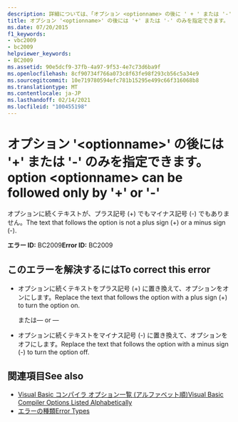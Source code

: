 ```yaml
---
description: 詳細については、「オプション <optionname> の後に ' + ' または '-' のみを指定する」を参照してください。
title: オプション '<optionname>' の後には '+' または '-' のみを指定できます。
ms.date: 07/20/2015
f1_keywords:
- vbc2009
- bc2009
helpviewer_keywords:
- BC2009
ms.assetid: 90e5dcf9-37fb-4a97-9f53-4e7c73d6ba9f
ms.openlocfilehash: 8cf90734f766a073c8f63fe98f293cb56c5a34e9
ms.sourcegitcommit: 10e719780594efc781b15295e499c66f316068b8
ms.translationtype: MT
ms.contentlocale: ja-JP
ms.lasthandoff: 02/14/2021
ms.locfileid: "100455198"
---
```

# <a name="option-optionname-can-be-followed-only-by--or--"></a><span data-ttu-id="253d6-103">オプション '\<optionname>' の後には '+' または '-' のみを指定できます。</span><span class="sxs-lookup"><span data-stu-id="253d6-103">option \<optionname> can be followed only by '+' or '-'</span></span>

<span data-ttu-id="253d6-104">オプションに続くテキストが、プラス記号 (+) でもマイナス記号 (-) でもありません。</span><span class="sxs-lookup"><span data-stu-id="253d6-104">The text that follows the option is not a plus sign (+) or a minus sign (-).</span></span>  
  
 <span data-ttu-id="253d6-105">**エラー ID:** BC2009</span><span class="sxs-lookup"><span data-stu-id="253d6-105">**Error ID:** BC2009</span></span>  
  
## <a name="to-correct-this-error"></a><span data-ttu-id="253d6-106">このエラーを解決するには</span><span class="sxs-lookup"><span data-stu-id="253d6-106">To correct this error</span></span>  
  
- <span data-ttu-id="253d6-107">オプションに続くテキストをプラス記号 (+) に置き換えて、オプションをオンにします。</span><span class="sxs-lookup"><span data-stu-id="253d6-107">Replace the text that follows the option with a plus sign (+) to turn the option on.</span></span>  
  
     <span data-ttu-id="253d6-108">または</span><span class="sxs-lookup"><span data-stu-id="253d6-108">— or —</span></span>  
  
- <span data-ttu-id="253d6-109">オプションに続くテキストをマイナス記号 (-) に置き換えて、オプションをオフにします。</span><span class="sxs-lookup"><span data-stu-id="253d6-109">Replace the text that follows the option with a minus sign (-) to turn the option off.</span></span>  
  
## <a name="see-also"></a><span data-ttu-id="253d6-110">関連項目</span><span class="sxs-lookup"><span data-stu-id="253d6-110">See also</span></span>

- [<span data-ttu-id="253d6-111">Visual Basic コンパイラ オプション一覧 (アルファベット順)</span><span class="sxs-lookup"><span data-stu-id="253d6-111">Visual Basic Compiler Options Listed Alphabetically</span></span>](../reference/command-line-compiler/compiler-options-listed-alphabetically.md)
- [<span data-ttu-id="253d6-112">エラーの種類</span><span class="sxs-lookup"><span data-stu-id="253d6-112">Error Types</span></span>](../programming-guide/language-features/error-types.md)
